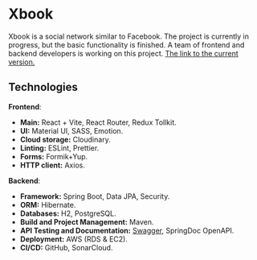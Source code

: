 # Xbook
Xbook is a social network similar to Facebook. The project is currently in progress, but the basic functionality is finished. A team of frontend and backend developers is working on this project.
[The link to the current version.](http://3.91.59.211:8080/login)
## Technologies
**Frontend**:
- **Main:** React + Vite, React Router, Redux Tollkit.
- **UI:** Material UI, SASS, Emotion.
- **Cloud storage:** Cloudinary.
- **Linting:** ESLint, Prettier.
- **Forms:** Formik+Yup.
- **HTTP client:** Axios.

**Backend**:
- **Framework:** Spring Boot, Data JPA, Security.
- **ORM:** Hibernate.
- **Databases:** H2, PostgreSQL.
- **Build and Project Management:** Maven.
- **API Testing and Documentation:** [Swagger](http://3.91.59.211:8080/swagger-ui/index.html), SpringDoc OpenAPI.
- **Deployment:** AWS (RDS & EC2).
- **CI/CD:** GitHub, SonarCloud.
